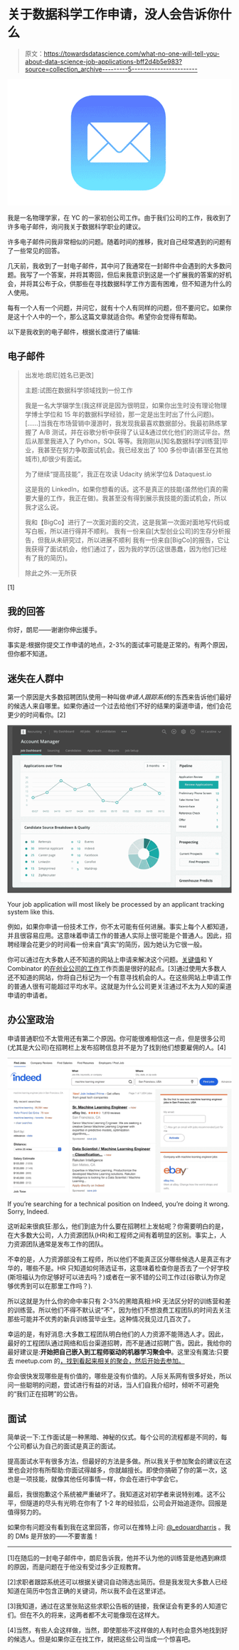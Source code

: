 # 关于数据科学工作申请，没人会告诉你什么

> 原文：<https://towardsdatascience.com/what-no-one-will-tell-you-about-data-science-job-applications-bff2d4b5e983?source=collection_archive---------5----------------------->

![](img/0c3c116cfe6f150dcddfffc268b23150.png)

我是一名物理学家，在 YC 的一家初创公司工作。由于我们公司的工作，我收到了许多电子邮件，询问我关于数据科学职业的建议。

许多电子邮件问我非常相似的问题。随着时间的推移，我对自己经常遇到的问题有了一些常见的回答。

几天前，我收到了一封电子邮件，其中问了我通常在一封邮件中会遇到的大多数问题。我写了一个答案，并将其寄回，但后来我意识到这是一个扩展我的答案的好机会，并将其公布于众，供那些在寻找数据科学工作方面有困难，但不知道为什么的人使用。

每有一个人有一个问题，并问它，就有十个人有同样的问题，但不要问它。如果你是这十个人中的一个，那么这篇文章就适合你。希望你会觉得有帮助。

以下是我收到的电子邮件，根据长度进行了编辑:

## 电子邮件

> 出发地:朗尼[姓名已更改]
> 
> 主题:试图在数据科学领域找到一份工作
> 
> 我是一名大学辍学生(我这样说是因为很明显，如果你出生时没有理论物理学博士学位和 15 年的数据科学经验，那一定是出生时出了什么问题)。[……]当我在市场营销中漫游时，我发现我最喜欢数据部分。我最初熟练掌握了 A/B 测试，并在谷歌分析中获得了认证&通过优化他们的测试平台。然后从那里我进入了 Python，SQL 等等。我刚刚从[知名数据科学训练营]毕业，我甚至在努力争取面试机会。我已经发出了 100 多份申请(甚至在其他城市),却很少有面试。
> 
> 为了继续“提高技能”，我正在攻读 Udacity 纳米学位& Dataquest.io
> 
> 这是我的 LinkedIn，如果你想看的话。这不是真正的技能(虽然他们真的需要大量的工作，我正在做)。我甚至没有得到展示我技能的面试机会，所以我才这么说。
> 
> 我和【BigCo】进行了一次面对面的交流，这是我第一次面对面地写代码或写白板，所以进行得并不顺利。
> 我有一份来自[大型创业公司]的生存分析报告，但我从未研究过，所以进展不顺利
> 我有一份来自[BigCo]的报告，它让我获得了面试机会，他们通过了，因为我的学历(这很愚蠢，因为他们已经有了我的简历)。
> 
> 除此之外:一无所获

[1]

## 我的回答

你好，朗尼——谢谢你伸出援手。

事实是:根据你提交工作申请的地点，2-3%的面试率可能是正常的。有两个原因，但你都不知道。

## 迷失在人群中

第一个原因是大多数招聘团队使用一种叫做*申请人跟踪系统*的东西来告诉他们最好的候选人来自哪里。如果你通过一个过去给他们不好的结果的渠道申请，他们会花更少的时间看你。[2]

![](img/86c2f105212e6711475ff557502d2aa0.png)

Your job application will most likely be processed by an applicant tracking system like this.

例如，如果你申请一份技术工作，你不太可能有任何进展。事实上每个人都知道，并且很容易应用。这意味着申请工作的普通人实际上很可能是个普通人。因此，招聘经理会花更少的时间看一份来自“真实”的简历，因为她认为它很一般。

你可以通过在大多数人还不知道的网站上申请来解决这个问题。[关键值](https://www.keyvalues.com)和 Y Combinator 的[在创业公司的工作](https://www.workatastartup.com)工作页面是很好的起点。[3]通过使用大多数人还不知道的网站，你将自己标记为一个有意寻找机会的人。在这些网站上申请工作的普通人很有可能超过平均水平。这就是为什么公司更关注通过不太为人知的渠道申请的申请者。

## 办公室政治

申请普通职位不太管用还有第二个原因。你可能很难相信这一点，但是很多公司(尤其是大公司)在招聘栏上发布招聘信息并不是为了找到他们想要雇佣的人。[4]

![](img/4c06cd8e92c6a1aa64d578bed08c9785.png)

If you’re searching for a technical position on Indeed, you’re doing it wrong. Sorry, Indeed.

这听起来很疯狂:那么，他们到底为什么要在招聘栏上发帖呢？你需要明白的是，在大多数大公司，人力资源团队(HR)和工程师之间有着明显的区别。事实上，人力资源团队通常是发布工作的团队。

不幸的是，人力资源部没有工程师，所以他们不能真正区分哪些候选人是真正有才华的，哪些不是。HR 只知道如何筛选证书，这意味着检查你是否去了一个好学校(斯坦福认为你足够好可以进去吗？)或者在一家不错的公司工作过(谷歌认为你足够优秀到可以在那里工作吗？).

所以这就是为什么你的命中率只有 2-3%的黑暗真相:HR 无法区分好的训练营和差的训练营。所以他们不得不默认说“不”，因为他们不想浪费工程团队的时间去关注那些可能并不优秀的新兵训练营毕业生。这种情况我见过几百次了。

幸运的是，有好消息:大多数工程团队明白他们的人力资源不能筛选人才。因此，最好的工程团队通过网络和后台渠道招聘，而不是通过招聘广告。因此，我给你的最好建议是:**开始把自己嵌入到工程师驱动的机器学习聚会中**。这里没有魔法:只要去 meetup.com 的[，找到看起来相关的聚会，然后开始去参加。](https://www.meetup.com)

你会很快发现哪些是有价值的，哪些是没有价值的。人际关系网有很多好处，所以问一些聪明的问题，尝试进行有益的对话，当人们自我介绍时，倾听不可避免的“我们正在招聘”的公告。

## 面试

简单说一下:工作面试是一种黑暗、神秘的仪式。每个公司的流程都是不同的，每个公司都认为自己的面试是真正的面试。

提高面试水平有很多方法，但最好的方法是多做。所以我关于参加聚会的建议在这里也会对你有所帮助:你面试得越多，你就越擅长。即使你搞砸了你的第一次，这也是一项技能，就像其他任何事情一样，你会在进行中学会它。

最后，我很抱歉这个系统被严重破坏了。我知道这对初学者来说特别难。这不公平，但隧道的尽头有光明:在你有了 1-2 年的经验后，公司会开始追逐你。回报是值得努力的。

如果你有问题没有看到我在这里回答，你可以在推特上问: [@_edouardharris](https://twitter.com/_edouardharris) 。我的 DMs 是开放的——不要害羞！

**********************************************************

[1]在随后的一封电子邮件中，朗尼告诉我，他并不认为他的训练营是他遇到麻烦的原因，而是问题在于他没有受过多少正规教育。

[2]求职者跟踪系统还可以根据关键词自动筛选出简历。但是我发现大多数人已经知道在简历中包含正确的关键词，所以我不会在这里详述。

[3]我知道，通过在这里张贴这些求职公告板的链接，我保证会有更多的人知道它们。但在不久的将来，这两者都不太可能像现在这样大。

[4]当然，有些人会这样做，当然，即使那些不这样做的人有时也会意外地找到好的候选人。但是如果你正在找工作，就把这些公司当成一个惊喜吧。